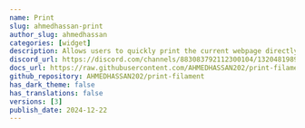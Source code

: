 ```yaml
---
name: Print
slug: ahmedhassan-print
author_slug: ahmedhassan
categories: [widget]
description: Allows users to quickly print the current webpage directly from their browser, providing a one-click solution for generating printer-friendly versions of the pages you're viewing.
discord_url: https://discord.com/channels/883083792112300104/1320481989123641445
docs_url: https://raw.githubusercontent.com/AHMEDHASSAN202/print-filament/refs/heads/main/README.md
github_repository: AHMEDHASSAN202/print-filament
has_dark_theme: false
has_translations: false
versions: [3]
publish_date: 2024-12-22
---
```


